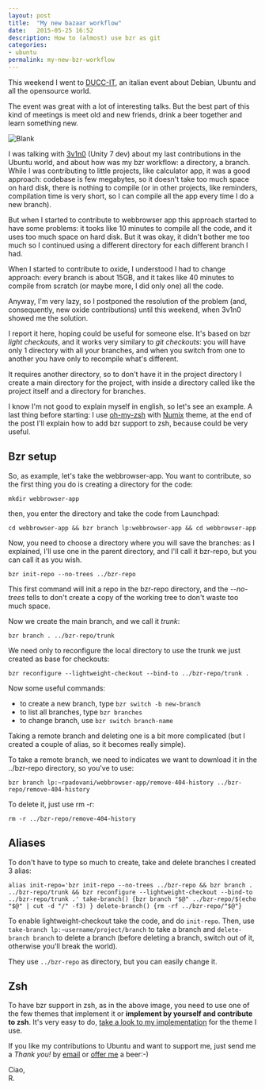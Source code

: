 ```yaml
---
layout: post
title:  "My new bazaar workflow"
date:   2015-05-25 16:52
description: How to (almost) use bzr as git
categories:
- ubuntu
permalink: my-new-bzr-workflow
---
```



This weekend I went to [DUCC-IT][duccit], an italian event about Debian, Ubuntu and all the opensource world.

The event was great with a lot of interesting talks. But the best part of this kind of meetings is meet old and new friends, drink a beer together and learn something new.

![Blank][img0]

I was talking with [3v1n0][3v1n0] (Unity 7 dev) about my last contributions in the Ubuntu world, and about how was my bzr workflow: a directory, a branch. While I was contributing to little projects, like calculator app, it was a good approach: codebase is few megabytes, so it doesn't take too much space on hard disk, there is nothing to compile (or in other projects, like reminders, compilation time is very short, so I can compile all the app every time I do a new branch).

But when I started to contribute to webbrowser app this approach started to have some problems: it tooks like 10 minutes to compile all the code, and it uses too much space on hard disk. But it was okay, it didn't bother me too much so I continued using a different directory for each different branch I had.

When I started to contribute to oxide, I understood I had to change approach: every branch is about 15GB, and it takes like 40 minutes to compile from scratch (or maybe more, I did only one) all the code.

Anyway, I'm very lazy, so I postponed the resolution of the problem (and, consequently, new oxide contributions) until this weekend, when 3v1n0 showed me the solution.

I report it here, hoping could be useful for someone else. It's based on bzr *light checkouts*, and it works very similary to *git checkouts*: you will have only 1 directory with all your branches, and when you switch from one to another you have only to recompile what's different.

It requires another directory, so to don't have it in the project directory I create a main directory for the project, with inside a directory called like the project itself and a directory for branches.

I know I'm not good to explain myself in english, so let's see an example. A last thing before starting: I use [oh-my-zsh][zsh] with [Numix][numix] theme, at the end of the post I'll explain how to add bzr support to zsh, because could be very useful.

## Bzr setup

So, as example, let's take the webbrowser-app. You want to contribute, so the first thing you do is creating a directory for the code:

`mkdir webbrowser-app`

then, you enter the directory and take the code from Launchpad:

`cd webbrowser-app && bzr branch lp:webbrowser-app && cd webbrowser-app`

Now, you need to choose a directory where you will save the branches: as I explained, I'll use one in the parent directory, and I'll call it bzr-repo, but you can call it as you wish.

`bzr init-repo --no-trees ../bzr-repo`

This first command will init a repo in the bzr-repo directory, and the *--no-trees* tells to don't create a copy of the working tree to don't waste too much space.

Now we create the main branch, and we call it *trunk*:

`bzr branch . ../bzr-repo/trunk`

We need only to reconfigure the local directory to use the trunk we just created as base for checkouts:

`bzr reconfigure --lightweight-checkout --bind-to ../bzr-repo/trunk .`

Now some useful commands:
- to create a new branch, type `bzr switch -b new-branch`
- to list all branches, type `bzr branches`
- to change branch, use `bzr switch branch-name`

Taking a remote branch and deleting one is a bit more complicated (but I created a couple of alias, so it becomes really simple).

To take a remote branch, we need to indicates we want to download it in the ../bzr-repo directory, so you've to use:

`bzr branch lp:~rpadovani/webbrowser-app/remove-404-history ../bzr-repo/remove-404-history`

To delete it, just use rm -r:

`rm -r ../bzr-repo/remove-404-history`

## Aliases

To don't have to type so much to create, take and delete branches I created 3 alias:  

`alias init-repo='bzr init-repo --no-trees ../bzr-repo && bzr branch . ../bzr-repo/trunk && bzr reconfigure --lightweight-checkout --bind-to ../bzr-repo/trunk .'
take-branch() {bzr branch "$@" ../bzr-repo/$(echo "$@" | cut -d "/" -f3) }
delete-branch() {rm -rf ../bzr-repo/"$@"}`

To enable lightweight-checkout take the code, and do `init-repo`.
Then, use `take-branch lp:~username/project/branch` to take a branch and `delete-branch branch` to delete a branch (before deleting a branch, switch out of it, otherwise you'll break the world).

They use `../bzr-repo` as directory, but you can easily change it.

## Zsh
To have bzr support in zsh, as in the above image, you need to use one of the few themes that implement it or **implement by yourself and contribute to zsh**. It's very easy to do, [take a look to my implementation][bzrsupport] for the theme I use.

If you like my contributions to Ubuntu and want to support me, just send me a *Thank you!* by [email](mailto:riccardo@rpadovani.com) or [offer me][donation] a beer:-)

Ciao,<br/>
R.

[donation]: http://rpadovani.com/donations/
[duccit]: http://www.ducc.it
[3v1n0]: http://www.3v1n0.net/
[zsh]: https://github.com/robbyrussell/oh-my-zsh
[numix]: https://numixproject.org/
[bzrsupport]: https://github.com/robbyrussell/oh-my-zsh/pull/3884
[img0]: http://img.rpadovani.com/posts/bzr-improve.png
